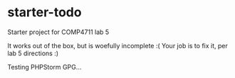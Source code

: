 # starter-todo
Starter project for COMP4711 lab 5

It works out of the box, but is woefully incomplete :(
Your job is to fix it, per lab 5 directions :)

Testing PHPStorm GPG...